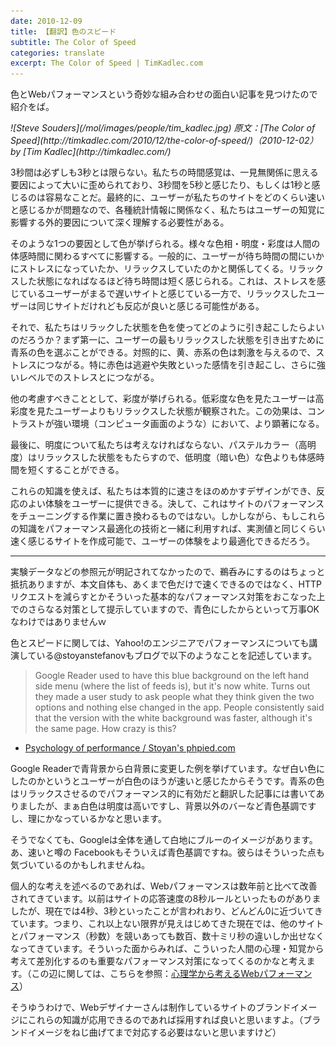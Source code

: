 ```yaml
---
date: 2010-12-09
title: 【翻訳】色のスピード
subtitle: The Color of Speed
categories: translate
excerpt: The Color of Speed | TimKadlec.com
---
```


色とWebパフォーマンスという奇妙な組み合わせの面白い記事を見つけたので紹介をば。

<cite class="citation">
![Steve Souders](/mol/images/people/tim_kadlec.jpg)
原文：[The Color of Speed](http://timkadlec.com/2010/12/the-color-of-speed/)（<time>2010-12-02</time>）by [Tim Kadlec](http://timkadlec.com/)
</cite>

3秒間は必ずしも3秒とは限らない。私たちの時間感覚は、一見無関係に思える要因によって大いに歪められており、3秒間を5秒と感じたり、もしくは1秒と感じるのは容易なことだ。最終的に、ユーザーが私たちのサイトをどのくらい速いと感じるかが問題なので、各種統計情報に関係なく、私たちはユーザーの知覚に影響する外的要因について深く理解する必要性がある。

そのような1つの要因として色が挙げられる。様々な色相・明度・彩度は人間の体感時間に関わるすべてに影響する。一般的に、ユーザーが待ち時間の間にいかにストレスになっていたか、リラックスしていたのかと関係してくる。リラックスした状態になればなるほど待ち時間は短く感じられる。これは、ストレスを感じているユーザーがまるで遅いサイトと感じている一方で、リラックスしたユーザーは同じサイトだけれども反応が良いと感じる可能性がある。

それで、私たちはリラックした状態を色を使ってどのように引き起こしたらよいのだろうか？まず第一に、ユーザーの最もリラックスした状態を引き出すために青系の色を選ぶことができる。対照的に、黄、赤系の色は刺激を与えるので、ストレスにつながる。特に赤色は逃避や失敗といった感情を引き起こし、さらに強いレベルでのストレスとにつながる。

他の考慮すべきこととして、彩度が挙げられる。低彩度な色を見たユーザーは高彩度を見たユーザーよりもリラックスした状態が観察された。この効果は、コントラストが強い環境（コンピュータ画面のような）において、より顕著になる。

最後に、明度について私たちは考えなければならない、パステルカラー（高明度）はリラックスした状態をもたらすので、低明度（暗い色）な色よりも体感時間を短くすることができる。

これらの知識を使えば、私たちは本質的に速さをほのめかすデザインができ、反応のよい体験をユーザーに提供できる。決して、これはサイトのパフォーマンスをチューニングする作業に置き換わるものではない。しかしながら、もしこれらの知識をパフォーマンス最適化の技術と一緒に利用すれば、実測値と同じくらい速く感じるサイトを作成可能で、ユーザーの体験をより最適化できるだろう。

***

実験データなどの参照元が明記されてなかったので、鵜呑みにするのはちょっと抵抗ありますが、本文自体も、あくまで色だけで速くできるのではなく、HTTPリクエストを減らすとかそういった基本的なパフォーマンス対策をおこなった上でのさらなる対策として提示していますので、青色にしたからといって万事OKなわけではありませんｗ

色とスピードに関しては、Yahoo!のエンジニアでパフォーマンスについても講演している@stoyanstefanovもブログで以下のようなことを記述しています。

> Google Reader used to have this blue background on the left hand side menu (where the list of feeds is), but it's now white. Turns out they made a user study to ask people what they think given the two options and nothing else changed in the app. People consistently said that the version with the white background was faster, although it's the same page. How crazy is this?

+ [Psychology of performance / Stoyan's phpied.com](http://www.phpied.com/psychology-of-performance/)

Google Readerで青背景から白背景に変更した例を挙げています。なぜ白い色にしたのかというとユーザーが白色のほうが速いと感じたからそうです。青系の色はリラックスさせるのでパフォーマンス的に有効だと翻訳した記事には書いてありましたが、まぁ白色は明度は高いですし、背景以外のバーなど青色基調ですし、理にかなっているかなと思います。

そうでなくても、Googleは全体を通して白地にブルーのイメージがあります。あ、速いと噂の Facebookもそういえば青色基調ですね。彼らはそういった点も気づいているのかもしれませんね。

個人的な考えを述べるのであれば、Webパフォーマンスは数年前と比べて改善されてきています。以前はサイトの応答速度の8秒ルールといったものがありましたが、現在では4秒、3秒といったことが言われおり、どんどん0に近づいてきています。つまり、これ以上ない限界が見えはじめてきた現在では、他のサイトとパフォーマンス（秒数）を競いあっても数百、数十ミリ秒の違いしか出せなくなってきています。そういった面からみれば、こういった人間の心理・知覚から考えて差別化するのも重要なパフォーマンス対策になってくるのかなと考えます。（この辺に関しては、こちらを参照：[心理学から考えるWebパフォーマンス](/mol/log/long-life-web-performance-optimization/)）

そうゆうわけで、Webデザイナーさんは制作しているサイトのブランドイメージにこれらの知識が応用できるのであれば採用すれば良いと思いますよ。（ブランドイメージをねじ曲げてまで対応する必要はないと思いますけど）
